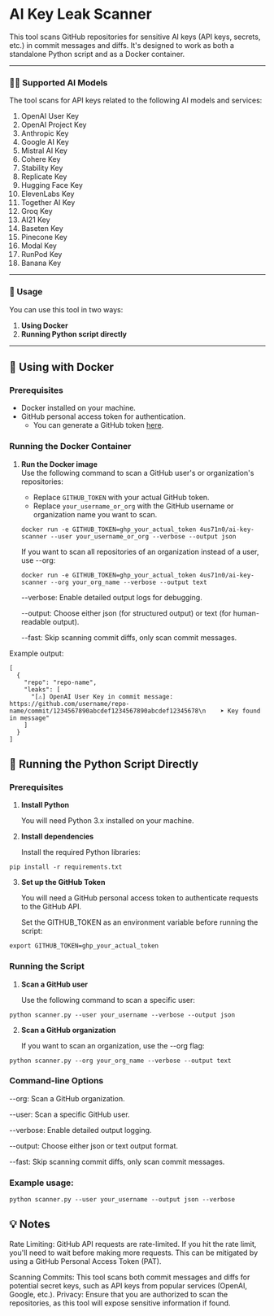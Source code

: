 # AI Key Leak Scanner

This tool scans GitHub repositories for sensitive AI keys (API keys, secrets, etc.) in commit messages and diffs. It's designed to work as both a standalone Python script and as a Docker container.

---

### 🧑‍💻 Supported AI Models

The tool scans for API keys related to the following AI models and services:

1. OpenAI User Key
2. OpenAI Project Key
3. Anthropic Key
4. Google AI Key
5. Mistral AI Key
6. Cohere Key
7. Stability Key
8. Replicate Key
9. Hugging Face Key
10. ElevenLabs Key
11. Together AI Key
12. Groq Key
13. AI21 Key
14. Baseten Key
15. Pinecone Key
16. Modal Key
17. RunPod Key
18. Banana Key

---

### 🚀 Usage

You can use this tool in two ways:

1. **Using Docker**
2. **Running Python script directly**

---

## 🐳 Using with Docker

### Prerequisites

- Docker installed on your machine.
- GitHub personal access token for authentication.
  - You can generate a GitHub token [here](https://github.com/settings/tokens).

### Running the Docker Container

1. **Run the Docker image**  
   Use the following command to scan a GitHub user's or organization's repositories:
   
   - Replace `GITHUB_TOKEN` with your actual GitHub token.
   - Replace `your_username_or_org` with the GitHub username or organization name you want to scan.
   
   
   ```
   docker run -e GITHUB_TOKEN=ghp_your_actual_token 4us71n0/ai-key-scanner --user your_username_or_org --verbose --output json
   ```

   If you want to scan all repositories of an organization instead of a user, use --org:
   
   ```
   docker run -e GITHUB_TOKEN=ghp_your_actual_token 4us71n0/ai-key-scanner --org your_org_name --verbose --output text
   ```

   --verbose: Enable detailed output logs for debugging.

   --output: Choose either json (for structured output) or text (for human-readable output).

   --fast: Skip scanning commit diffs, only scan commit messages.

Example output:

```
[
  {
    "repo": "repo-name",
    "leaks": [
      "[⚠️] OpenAI User Key in commit message: https://github.com/username/repo-name/commit/1234567890abcdef1234567890abcdef12345678\n    ➤ Key found in message"
    ]
  }
]
```
## 🐍 Running the Python Script Directly

### Prerequisites

1. **Install Python**
   
     You will need Python 3.x installed on your machine.

2. **Install dependencies**
   
     Install the required Python libraries:
   
```
pip install -r requirements.txt
```

3. **Set up the GitHub Token**
   
     You will need a GitHub personal access token to authenticate requests to the GitHub API.
   
     Set the GITHUB_TOKEN as an environment variable before running the script:
   
```
export GITHUB_TOKEN=ghp_your_actual_token
```

### Running the Script

1. **Scan a GitHub user**
   
     Use the following command to scan a specific user:
```
python scanner.py --user your_username --verbose --output json
```
2. **Scan a GitHub organization**
   
     If you want to scan an organization, use the --org flag:
```
python scanner.py --org your_org_name --verbose --output text
```
### Command-line Options
--org: Scan a GitHub organization.

--user: Scan a specific GitHub user.

--verbose: Enable detailed output logging.

--output: Choose either json or text output format.

--fast: Skip scanning commit diffs, only scan commit messages.

### Example usage:

```
python scanner.py --user your_username --output json --verbose
```

## 💡 Notes
Rate Limiting: GitHub API requests are rate-limited. If you hit the rate limit, you'll need to wait before making more requests. This can be mitigated by using a GitHub Personal Access Token (PAT).

Scanning Commits: This tool scans both commit messages and diffs for potential secret keys, such as API keys from popular services (OpenAI, Google, etc.).
Privacy: Ensure that you are authorized to scan the repositories, as this tool will expose sensitive information if found.
